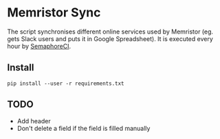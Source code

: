 # Memristor Sync
The script synchronises different online services used by Memristor (eg. gets Slack users and puts it in Google Spreadsheet). It is executed every hour by [SemaphoreCI](https://semaphoreci.com/lukicdarkoo/management-sync).

## Install
```
pip install --user -r requirements.txt
```

## TODO
- Add header
- Don't delete a field if the field is filled manually